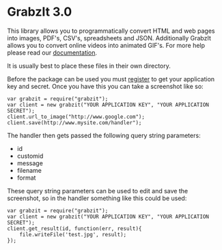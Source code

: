 GrabzIt 3.0
===========

This library allows you to programmatically convert HTML and web pages into images, PDF's, CSV's, spreadsheets and JSON. Additionally GrabzIt allows you to convert online videos into animated GIF's. For more help please read our [documentation](http://grabz.it/api/nodejs).

It is usually best to place these files in their own directory.

Before the package can be used you must [register](http://grabz.it/register.aspx) to get your application key and secret. Once you have this you can take a screenshot like so:

    var grabzit = require("grabzit");
    var client = new grabzit("YOUR APPLICATION KEY", "YOUR APPLICATION SECRET");
    client.url_to_image("http://www.google.com");
    client.save(http://www.mysite.com/handler");

The handler then gets passed the following query string parameters:

- id
- customid
- message
- filename
- format

These query string parameters can be used to edit and save the screenshot, so in the handler something like this could be used:

    var grabzit = require("grabzit");
    var client = new grabzit("YOUR APPLICATION KEY", "YOUR APPLICATION SECRET");
    client.get_result(id, function(err, result){
        file.writeFile('test.jpg', result);
    });